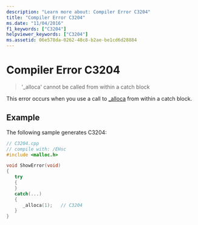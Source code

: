 ```yaml
---
description: "Learn more about: Compiler Error C3204"
title: "Compiler Error C3204"
ms.date: "11/04/2016"
f1_keywords: ["C3204"]
helpviewer_keywords: ["C3204"]
ms.assetid: 06e578da-0262-48c8-b2ae-be1cd6d28884
---
```

# Compiler Error C3204

> '_alloca' cannot be called from within a catch block

This error occurs when you use a call to [_alloca](../../c-runtime-library/reference/alloca.md) from within a catch block.

## Example

The following sample generates C3204:

```cpp
// C3204.cpp
// compile with: /EHsc
#include <malloc.h>

void ShowError(void)
{
   try
   {
   }
   catch(...)
   {
      _alloca(1);   // C3204
   }
}
```
